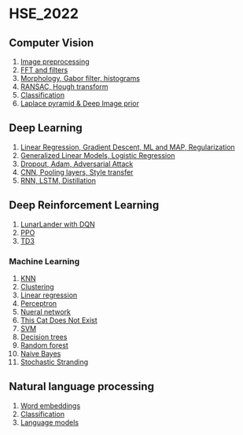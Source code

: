 # HSE_2022

## Computer Vision

1. [Image preprocessing](https://github.com/aapoliakova/HSE_2022/blob/master/CV/homework1.ipynb)
2. [FFT and filters](https://github.com/aapoliakova/HSE_2022/blob/master/CV/homework2.ipynb)
3. [Morphology, Gabor filter, histograms](https://github.com/aapoliakova/HSE_2022/blob/master/CV/homework2.ipynb)
4. [RANSAC, Hough transform](https://github.com/aapoliakova/HSE_2022/blob/master/CV/homework2.ipynb)
5. [Classification](https://github.com/aapoliakova/HSE_2022/blob/master/CV/homework2.ipynb)
6. [Laplace pyramid & Deep Image prior](https://github.com/aapoliakova/HSE_2022/blob/master/CV/homework2.ipynb)

## Deep Learning

1. [Linear Regression, Gradient Descent, ML and MAP, Regularization](https://github.com/aapoliakova/HSE_2022/blob/master/CV/homework1.ipynb)
2. [Generalized Linear Models, Logistic Regression](https://github.com/aapoliakova/HSE_2022/blob/master/CV/homework1.ipynb)
3. [Dropout, Adam, Adversarial Attack](https://github.com/aapoliakova/HSE_2022/blob/master/CV/homework1.ipynb)
4. [CNN, Pooling layers, Style transfer](https://github.com/aapoliakova/HSE_2022/blob/master/CV/homework1.ipynb)
5. [RNN, LSTM, Distillation](https://github.com/aapoliakova/HSE_2022/blob/master/CV/homework1.ipynb)

## Deep Reinforcement Learning

1. [LunarLander with DQN]()
2. [PPO]()
3. [TD3]()

### Machine Learning

1. [KNN]()
2. [Clustering]()
3. [Linear regression]()
4. [Perceptron]()
5. [Nueral network]()
6. [This Cat Does Not Exist]()
7. [SVM]()
8. [Decision trees]()
9. [Random forest]()
10. [Naive Bayes]()
11. [Stochastic Stranding]()

## Natural language processing

1. [Word embeddings]()
2. [Classification]()
3. [Language models]()
